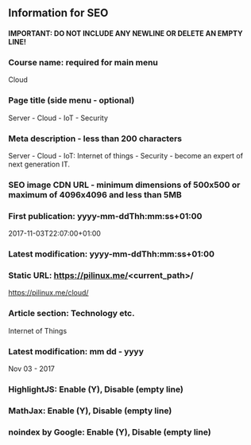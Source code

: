 ## Information for SEO

#### IMPORTANT: DO NOT INCLUDE ANY NEWLINE OR DELETE AN EMPTY LINE!

### Course name: required for main menu
Cloud

### Page title (side menu - optional)
Server - Cloud - IoT - Security

### Meta description - less than 200 characters
Server - Cloud - IoT: Internet of things - Security - become an expert of next generation IT.

### SEO image CDN URL - minimum dimensions of 500x500 or maximum of 4096x4096 and less than 5MB


### First publication: yyyy-mm-ddThh:mm:ss+01:00
2017-11-03T22:07:00+01:00

### Latest modification: yyyy-mm-ddThh:mm:ss+01:00


### Static URL: https://pilinux.me/<current_path>/
https://pilinux.me/cloud/

### Article section: Technology etc.
Internet of Things

### Latest modification: mm dd - yyyy
Nov 03 - 2017

### HighlightJS: Enable (Y), Disable (empty line)


### MathJax: Enable (Y), Disable (empty line)


### noindex by Google: Enable (Y), Disable (empty line)
